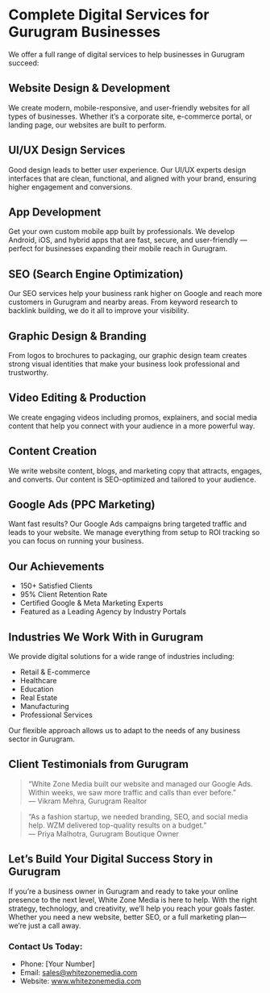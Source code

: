 <h1>Complete Digital Services for Gurugram Businesses</h1>

  <p>We offer a full range of digital services to help businesses in Gurugram succeed:</p>

  <h2>Website Design & Development</h2>
  <p>We create modern, mobile-responsive, and user-friendly websites for all types of businesses. Whether it’s a corporate site, e-commerce portal, or landing page, our websites are built to perform.</p>

  <h2>UI/UX Design Services</h2>
  <p>Good design leads to better user experience. Our UI/UX experts design interfaces that are clean, functional, and aligned with your brand, ensuring higher engagement and conversions.</p>

  <h2>App Development</h2>
  <p>Get your own custom mobile app built by professionals. We develop Android, iOS, and hybrid apps that are fast, secure, and user-friendly — perfect for businesses expanding their mobile reach in Gurugram.</p>

  <h2>SEO (Search Engine Optimization)</h2>
  <p>Our SEO services help your business rank higher on Google and reach more customers in Gurugram and nearby areas. From keyword research to backlink building, we do it all to improve your visibility.</p>

  <h2>Graphic Design & Branding</h2>
  <p>From logos to brochures to packaging, our graphic design team creates strong visual identities that make your business look professional and trustworthy.</p>

  <h2>Video Editing & Production</h2>
  <p>We create engaging videos including promos, explainers, and social media content that help you connect with your audience in a more powerful way.</p>

  <h2>Content Creation</h2>
  <p>We write website content, blogs, and marketing copy that attracts, engages, and converts. Our content is SEO-optimized and tailored to your audience.</p>

  <h2>Google Ads (PPC Marketing)</h2>
  <p>Want fast results? Our Google Ads campaigns bring targeted traffic and leads to your website. We manage everything from setup to ROI tracking so you can focus on running your business.</p>

  <h2>Our Achievements</h2>
  <ul>
    <li>150+ Satisfied Clients</li>
    <li>95% Client Retention Rate</li>
    <li>Certified Google & Meta Marketing Experts</li>
    <li>Featured as a Leading Agency by Industry Portals</li>
  </ul>

  <h2>Industries We Work With in Gurugram</h2>
  <p>We provide digital solutions for a wide range of industries including:</p>
  <ul>
    <li>Retail & E-commerce</li>
    <li>Healthcare</li>
    <li>Education</li>
    <li>Real Estate</li>
    <li>Manufacturing</li>
    <li>Professional Services</li>
  </ul>
  <p>Our flexible approach allows us to adapt to the needs of any business sector in Gurugram.</p>

  <h2>Client Testimonials from Gurugram</h2>

  <blockquote>
    “White Zone Media built our website and managed our Google Ads. Within weeks, we saw more traffic and calls than ever before.”<br>
    — Vikram Mehra, Gurugram Realtor
  </blockquote>

  <blockquote>
    “As a fashion startup, we needed branding, SEO, and social media help. WZM delivered top-quality results on a budget.”<br>
    — Priya Malhotra, Gurugram Boutique Owner
  </blockquote>

  <h2>Let’s Build Your Digital Success Story in Gurugram</h2>

  <p>If you’re a business owner in Gurugram and ready to take your online presence to the next level, White Zone Media is here to help. With the right strategy, technology, and creativity, we’ll help you reach your goals faster. Whether you need a new website, better SEO, or a full marketing plan—we’re just a call away.</p>

  <h3>Contact Us Today:</h3>
  <ul>
    <li>Phone: [Your Number]</li>
    <li>Email: <a href="mailto:sales@whitezonemedia.com">sales@whitezonemedia.com</a></li>
    <li>Website: <a href="https://www.whitezonemedia.com" target="_blank">www.whitezonemedia.com</a></li>
  </ul>
